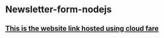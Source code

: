 # Newsletter-form-nodejs
## [This is the website link hosted using cloud fare](https://newsletter-form-nodejs.pages.dev/)
